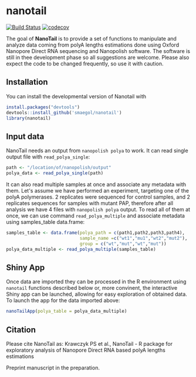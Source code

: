 # nanotail

<!-- badges: start -->
[![Build Status](https://travis-ci.org/smaegol/nanotail.svg?branch=master)](https://travis-ci.org/smaegol/nanotail)
[![codecov](https://codecov.io/gh/smaegol/nanotail/branch/master/graph/badge.svg)](https://codecov.io/gh/smaegol/nanotail)
<!-- badges: end -->

The goal of **NanoTail** is to provide a set of functions to manipulate and analyze data coming from polyA lengths estimations done using Oxford Nanopore Direct RNA sequencing and Nanopolish software. The software is still in thee development phase so all suggestions are welcome. Please also expect the code to be changed frequently, so use it with caution.

## Installation

You can install the developmental version of Nanotail with

``` r
install.packages("devtools")
devtools::install_github('smaegol/nanotail')
library(nanotail)
```

## Input data

NanoTail needs an output from `nanopolish polya` to work. It can read single output file with `read_polya_single`:

``` r
path <- "/location/of/nanopolish/output"
polya_data <- read_polya_single(path)
```

It can also read multiple samples at once and associate any metadata with them. 
Let's assume we have performed an experiment, targeting one of the polyA polymerases. 2 replicates were sequenced for control samples, and 2 replicates sequences for samples with mutant PAP, therefore after all analysis we have 4 files with `nanopolish polya` output. To read all of them at once, we can use command `read_polya_multiple` and associate metadata using samples_table data.frame:

``` r
samples_table <- data.frame(polya_path = c(path1,path2,path3,path4),
                            sample_name =c("wt1","mu1","wt2","mut2"),
                            group = c("wt","mut","wt","mut"))
polya_data_multiple <- read_polya_multiple(samples_table)
```

## Shiny App

Once data are imported they can be processed in the R environment using `nanotail` functions described below or, more convinent, the interactive Shiny app can be launched, allowing for easy exploration of obtained data. To launch the app for the data imported above:

``` r
nanoTailApp(polya_table = polya_data_multiple)

```



## Citation

Please cite NanoTail as:
Krawczyk PS et al., NanoTail - R package for exploratory analysis of Nanopore Direct RNA based polyA lengths estimations

Preprint manuscript in the preparation.
